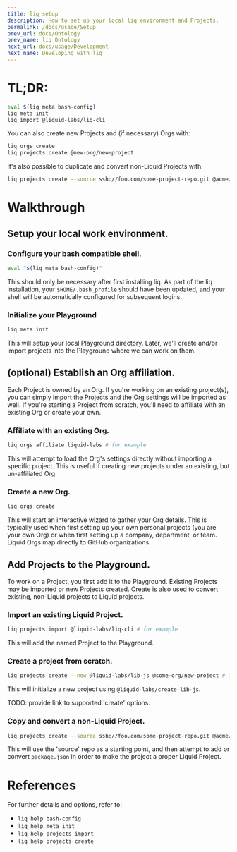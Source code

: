 ```yaml
---
title: liq setup
description: How to set up your local liq environment and Projects.
permalink: /docs/usage/Setup
prev_url: docs/Ontology
prev_name: liq Ontology
next_url: docs/usage/Development
next_name: Developing with liq
---
```


# TL;DR:
```bash
eval $(liq meta bash-config)
liq meta init
liq import @liquid-labs/liq-cli
```

You can also create new Projects and (if necessary) Orgs with:
```bash
liq orgs create
liq projects create @new-org/new-project
```

It's also possible to duplicate and convert non-Liquid Projects with:
```bash
liq projects create --source ssh://foo.com/some-project-repo.git @acme/new-project
```

# Walkthrough

## Setup your local work environment.

### Configure your bash compatible shell.
```bash
eval "$(liq meta bash-config)"
```

This should only be necessary after first installing liq. As part of the liq installation, your `$HOME/.bash_profile` should have been updated, and your shell will be automatically configured for subsequent logins.

### Initialize your Playground
```bash
liq meta init
```

This will setup your local Playground directory. Later, we'll create and/or import projects into the Playground where we can work on them.

## (optional) Establish an Org affiliation.

Each Project is owned by an Org. If you're working on an existing project(s), you can simply import the Projects and the Org settings will be imported as well. If you're starting a Project from scratch, you'll need to affiliate with an existing Org or create your own.

### Affiliate with an existing Org.
```bash
liq orgs affiliate liquid-labs # for example
```

This will attempt to load the Org's settings directly without importing a specific project. This is useful if creating new projects under an existing, but un-affiliated Org.

### Create a new Org.
```bash
liq orgs create
```

This will start an interactive wizard to gather your Org details. This is typically used when first setting up your own personal projects (you are your own Org) or when first setting up a company, department, or team. Liquid Orgs map directly to GitHub organizations.

## Add Projects to the Playground.

To work on a Project, you first add it to the Playground. Existing Projects may be imported or new Projects created. Create is also used to convert existing, non-Liquid projects to Liquid projects.

### Import an existing Liquid Project.
```bash
liq projects import @liquid-labs/liq-cli # for example
```

This will add the named Project to the Playground.

### Create a project from scratch.
```bash
liq projects create --new @liquid-labs/lib-js @some-org/new-project # for example
```

This will initialize a new project using `@liquid-labs/create-lib-js`.

TODO: provide link to supported 'create' options.

### Copy and convert a non-Liquid Project.
```bash
liq projects create --source ssh://foo.com/some-project-repo.git @acme/new-project
```

This will use the 'source' repo as a starting point, and then attempt to add or convert `package.json` in order to make the project a proper Liquid Project.

# References

For further details and options, refer to:

* `liq help bash-config`
* `liq help meta init`
* `liq help projects import`
* `liq help projects create`
